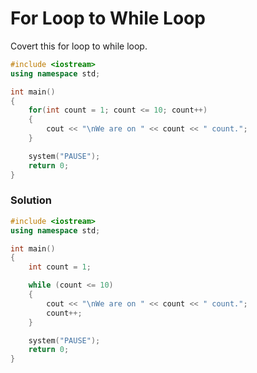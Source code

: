 # __For__ Loop to __While__ Loop

Covert this for loop to while loop.
```c++
#include <iostream>
using namespace std;

int main()
{
    for(int count = 1; count <= 10; count++)
    {
        cout << "\nWe are on " << count << " count.";
    }

    system("PAUSE");
    return 0;
}
```

### Solution
```c++
#include <iostream>
using namespace std;

int main()
{
    int count = 1;

    while (count <= 10)
    {
        cout << "\nWe are on " << count << " count.";
        count++;
    }

    system("PAUSE");
    return 0;
}
```
